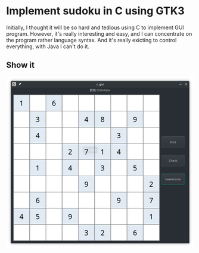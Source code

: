 # Implement sudoku in C using GTK3

Initially, I thought it will be so hard and tedious using C to implement GUI program. However, it's really interesting and easy, and I can concentrate on the program rather language syntax. And it's really exicting to control everything, with Java I can't do it.

## Show it

![demo](images/showit.png)
